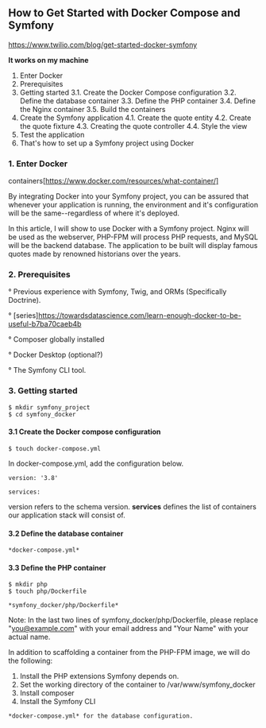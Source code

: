 ## How to Get Started with Docker Compose and Symfony


https://www.twilio.com/blog/get-started-docker-symfony

**It works on my machine**

1. Enter Docker
2. Prerequisites
3. Getting started
    3.1. Create the Docker Compose configuration
    3.2. Define the database container
    3.3. Define the PHP container
    3.4. Define the Nginx container
    3.5. Build the containers
4. Create the Symfony application
    4.1. Create the quote entity
    4.2. Create the quote fixture
    4.3. Creating the quote controller
    4.4. Style the view
5. Test the application
6. That's how to set up a Symfony project using Docker


### 1. Enter Docker

containers[https://www.docker.com/resources/what-container/]

By integrating Docker into your Symfony project, you can be assured that whenever your application is running, the environment and it's configuration will be the same--regardless of where it's deployed.

In this article, I will show to use Docker with a Symfony project. Nginx will be used as the webserver, PHP-FPM will process PHP requests, and MySQL will be the backend database. The application to be built will display famous quotes made by renowned historians over the years.


### 2. Prerequisites

° Previous experience with Symfony, Twig, and ORMs (Specifically Doctrine).

° [series]https://towardsdatascience.com/learn-enough-docker-to-be-useful-b7ba70caeb4b

° Composer globally installed

° Docker Desktop (optional?)

° The Symfony CLI tool.


### 3. Getting started

    $ mkdir symfony_project
    $ cd symfony_docker


#### 3.1 Create the Docker compose configuration

    $ touch docker-compose.yml


In docker-compose.yml, add the configuration below.

    version: '3.8'

    services:

version refers to the schema version. **services** defines the list of containers our application stack will consist of.   


#### 3.2 Define the database container

    *docker-compose.yml*


#### 3.3 Define the PHP container

    $ mkdir php
    $ touch php/Dockerfile

    *symfony_docker/php/Dockerfile*

Note: In the last two lines of symfony_docker/php/Dockerfile, please replace "you@example.com" with your email address and "Your Name" with your actual name.

In addition to scaffolding a container from the PHP-FPM image, we will do the following:

1.    Install the PHP extensions Symfony depends on.
2.    Set the working directory of the container to /var/www/symfony_docker
3.    Install composer
4.    Install the Symfony CLI

    *docker-compose.yml* for the database configuration.
